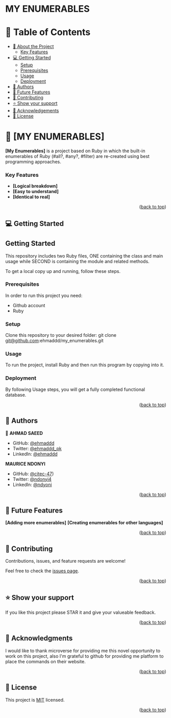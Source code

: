 # MY ENUMERABLES

<!--- TABLE OF CONTENTS --->

# 📗 Table of Contents

- [📖 About the Project](#about-project)
    - [Key Features](#key-features)
- [💻 Getting Started](#getting-started)
  - [Setup](#setup)
  - [Prerequisites](#prerequisites)
  - [Usage](#usage)
  - [Deployment](#triangular_flag_on_post-deployment)
- [👥 Authors](#authors)
- [🔭 Future Features](#future-features)
- [🤝 Contributing](#contributing)
- [⭐️ Show your support](#support)
- [🙏 Acknowledgements](#acknowledgements)
- [📝 License](#license)

<!-- PROJECT DESCRIPTION -->

# 📖 [MY ENUMERABLES] <a name="about-project"></a>

**[My Enumerables]** is a project based on Ruby in which the built-in enumerables of Ruby (#all?, #any?, #filter) are re-created using best programming approaches.

<!-- Features -->

### Key Features <a name="key-features"></a>

- **[Logical breakdown]**
- **[Easy to understand]**
- **[Identical to real]**

<p align="right">(<a href="#readme-top">back to top</a>)</p>

<!-- GETTING STARTED -->

## 💻 Getting Started <a name="getting-started"></a>

## Getting Started

This repository includes two Ruby files, ONE containing the class and main usage while SECOND is containing the module and related methods.

<a name="readme-top"></a>

To get a local copy up and running, follow these steps.

### Prerequisites

In order to run this project you need:

* Github account
* Ruby

### Setup

Clone this repository to your desired folder:
git clone git@github.com:ehmaddd/my_enumerables.git

### Usage

To run the project, install Ruby and then run this program by copying into it.

### Deployment

By following Usage steps, you will get a fully completed functional database.

<p align="right">(<a href="#readme-top">back to top</a>)</p>

<!-- AUTHORS -->

## 👥 Authors <a name="authors"></a>


👤 **AHMAD SAEED**

- GitHub: [@ehmaddd](https://github.com/ehmaddd)
- Twitter: [@ehmaddd_pk](https://twitter.com/ehmaddd_pk)
- LinkedIn: [@ehmaddd](https://www.linkedin.com/in/ehmaddd/)

**MAURICE NDONYI**

- GitHub: [@citec-47](https://github.com/citec-47))
- Twitter: [@ndonyi4](https://twitter.com/Ndonyi4)
- LinkedIn: [@ndyoni](https://www.linkedin.com/in/ndonyi-maurice-b5b49b22b/)

<p align="right">(<a href="#readme-top">back to top</a>)</p>

<!-- FUTURE FEATURES -->

## 🔭 Future Features <a name="future-features"></a>

**[Adding more enumerables]**
**[Creating enumerables for other languages]**

<p align="right">(<a href="#readme-top">back to top</a>)</p>

<!-- CONTRIBUTING -->

## 🤝 Contributing <a name="contributing"></a>

Contributions, issues, and feature requests are welcome!

Feel free to check the [issues page](https://github.com/ehmaddd/morse_code_decode/issues).

<p align="right">(<a href="#readme-top">back to top</a>)</p>

<!-- SUPPORT -->

## ⭐️ Show your support <a name="support"></a>

If you like this project please STAR it and give your valueable feedback.

<p align="right">(<a href="#readme-top">back to top</a>)</p>

<!-- ACKNOWLEDGEMENTS -->

## 🙏 Acknowledgments <a name="acknowledgements"></a>

I would like to thank microverse for providing me this novel opportunity to work on this project, also I'm grateful to github for providing me platform to place the commands on their website.

<p align="right">(<a href="#readme-top">back to top</a>)</p>

<!-- LICENSE -->

## 📝 License <a name="license"></a>

This project is [MIT](./LICENSE) licensed.

<p align="right">(<a href="#readme-top">back to top</a>)</p>
